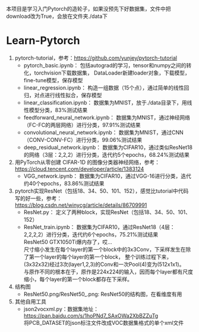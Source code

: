 本项目是学习入门Pytorch的造轮子，如果没预先下好数据集，文件中把download改为True，会放在文件夹./data下
# Learn-Pytorch
1. pytorch-tutorial，参考：https://github.com/yunjey/pytorch-tutorial 
    - pytorch_basic.ipynb：
    包括autograd的学习，tensor和numpy之间的转化，torchvision下载数据集，
    DataLoader新建loader对象，下载模型，fine-tune模型，保存模型
    - linear_regression.ipynb：
    构造一组数据（15个点），通过简单的线性回归，对点进行线性拟合，保存模型
    - linear_classification.ipynb：
    数据集为MNIST，放于./data目录下，用线性模型分类，83%测试结果
    - feedforward_neural_network.ipynb：
    数据集为MNIST，通过神经网络（FC-FC的两层网络）进行分类，97.91%测试结果
    - convolutional_neural_network.ipynb：
    数据集为MNIST，通过CNN（CONV-CONV-FC）进行分类，99.06%测试结果
    - deep_residual_network.ipynb：
    数据集为CIFAR10，通过类似ResNet18的网络（3层：2,2,2）进行分类，迭代约5个epochs，68.24%测试结果
2. 用PyTorch从零创建 CIFAR-1D 的图像分类器神经网络，参考：https://cloud.tencent.com/developer/article/1383124
    - VGG_network.ipynb：
    数据集为CIFAR10，通过VGG-16进行分类，迭代约40个epochs，83.86%测试结果  
3. pytorch实现ResNet（包括18、34、50、101、152），感觉比tutorial中代码写的好一些，参考：https://blog.csdn.net/winycg/article/details/86709991
    - ResNet.py：
    定义了两种block，实现ResNet（包括18、34、50、101、152）  
    - ResNet_train.ipynb：
    数据集为CIFAR10，通过ResNet18（4层：2,2,2,2）进行分类，迭代约6个epochs，75.21%测试结果  
    ResNet50 GTX1050Ti爆内存了，哎...  
    尺寸缩小发生在每个layer的第一个block中的3x3Conv，下采样发生在除了第一个layer的每个layer的第一个block，
    整个训练过程下来，(3x32x32)经过3次(layer1,2,3)的Conv和一次Pool(4)变为(512x1x1)。  
    与原作不同的根本在于，原作是224x224的输入，因而每个layer都有尺度缩小，每个layer的第一个block都存在下采样。
4. 结构图
    - ResNet50.png/ResNet50_.png: ResNet50的结构图，在看维度有用
5. 其他自用工具
    - json2vocxml.py：数据集地址：https://pan.baidu.com/s/1hoPNd7_SAxOWa2XbBZZuTg  
    将PCB_DATASET的json标注文件改成VOC数据集格式的单个xml文件
    

    